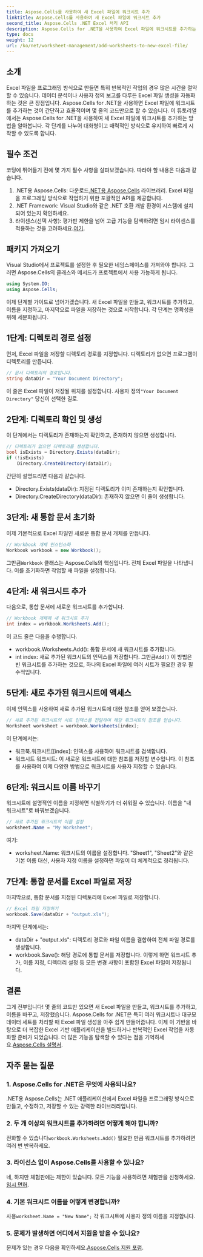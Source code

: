 ```yaml
---
title: Aspose.Cells를 사용하여 새 Excel 파일에 워크시트 추가
linktitle: Aspose.Cells를 사용하여 새 Excel 파일에 워크시트 추가
second_title: Aspose.Cells .NET Excel 처리 API
description: Aspose.Cells for .NET을 사용하여 Excel 파일에 워크시트를 추가하는 방법을 알아보세요. 초보자를 위한 단계별 가이드로, 설정부터 Excel 파일 저장까지 제공합니다.
type: docs
weight: 12
url: /ko/net/worksheet-management/add-worksheets-to-new-excel-file/
---
```

## 소개
Excel 파일을 프로그래밍 방식으로 만들면 특히 반복적인 작업의 경우 많은 시간을 절약할 수 있습니다. 데이터 분석이나 사용자 정의 보고를 다루든 Excel 파일 생성을 자동화하는 것은 큰 장점입니다. Aspose.Cells for .NET을 사용하면 Excel 파일에 워크시트를 추가하는 것이 간단하고 효율적이며 몇 줄의 코드만으로 할 수 있습니다.
이 튜토리얼에서는 Aspose.Cells for .NET을 사용하여 새 Excel 파일에 워크시트를 추가하는 방법을 알아봅니다. 각 단계를 나누어 대화형이고 매력적인 방식으로 유지하여 빠르게 시작할 수 있도록 합니다.
## 필수 조건
코딩에 뛰어들기 전에 몇 가지 필수 사항을 살펴보겠습니다. 따라야 할 내용은 다음과 같습니다.
1.  .NET용 Aspose.Cells: 다운로드[.NET용 Aspose.Cells](https://releases.aspose.com/cells/net/) 라이브러리. Excel 파일을 프로그래밍 방식으로 작업하기 위한 포괄적인 API를 제공합니다.
2. .NET Framework: Visual Studio와 같은 .NET 호환 개발 환경이 시스템에 설치되어 있는지 확인하세요.
3.  라이센스(선택 사항): 평가판 제한을 넘어 고급 기능을 탐색하려면 임시 라이센스를 적용하는 것을 고려하세요.[여기](https://purchase.aspose.com/temporary-license/).
## 패키지 가져오기
Visual Studio에서 프로젝트를 설정한 후 필요한 네임스페이스를 가져와야 합니다. 그러면 Aspose.Cells의 클래스와 메서드가 프로젝트에서 사용 가능하게 됩니다.
```csharp
using System.IO;
using Aspose.Cells;
```
이제 단계별 가이드로 넘어가겠습니다.
새 Excel 파일을 만들고, 워크시트를 추가하고, 이름을 지정하고, 마지막으로 파일을 저장하는 것으로 시작합니다. 각 단계는 명확성을 위해 세분화됩니다.
## 1단계: 디렉토리 경로 설정
먼저, Excel 파일을 저장할 디렉토리 경로를 지정합니다. 디렉토리가 없으면 프로그램이 디렉토리를 만듭니다.
```csharp
// 문서 디렉토리의 경로입니다.
string dataDir = "Your Document Directory";
```
 이 줄은 Excel 파일이 저장될 위치를 설정합니다. 사용자 정의`"Your Document Directory"` 당신이 선택한 길로.
## 2단계: 디렉토리 확인 및 생성
이 단계에서는 디렉토리가 존재하는지 확인하고, 존재하지 않으면 생성합니다.
```csharp
// 디렉토리가 없으면 디렉토리를 생성합니다.
bool isExists = Directory.Exists(dataDir);
if (!isExists)
    Directory.CreateDirectory(dataDir);
```
간단히 설명드리면 다음과 같습니다.
- Directory.Exists(dataDir): 지정된 디렉토리가 이미 존재하는지 확인합니다.
- Directory.CreateDirectory(dataDir): 존재하지 않으면 이 줄이 생성합니다.
## 3단계: 새 통합 문서 초기화
이제 기본적으로 Excel 파일인 새로운 통합 문서 개체를 만듭니다. 
```csharp
// Workbook 개체 인스턴스화
Workbook workbook = new Workbook();
```
 그만큼`Workbook` 클래스는 Aspose.Cells의 핵심입니다. 전체 Excel 파일을 나타냅니다. 이를 초기화하면 작업할 새 파일을 설정합니다.
## 4단계: 새 워크시트 추가
다음으로, 통합 문서에 새로운 워크시트를 추가합니다. 
```csharp
// Workbook 개체에 새 워크시트 추가
int index = workbook.Worksheets.Add();
```
이 코드 줄은 다음을 수행합니다.
- workbook.Worksheets.Add(): 통합 문서에 새 워크시트를 추가합니다.
- int index: 새로 추가된 워크시트의 인덱스를 저장합니다.
 그만큼`Add()` 이 방법은 빈 워크시트를 추가하는 것으로, 하나의 Excel 파일에 여러 시트가 필요한 경우 필수적입니다.
## 5단계: 새로 추가된 워크시트에 액세스
이제 인덱스를 사용하여 새로 추가된 워크시트에 대한 참조를 얻어 보겠습니다.
```csharp
// 새로 추가된 워크시트의 시트 인덱스를 전달하여 해당 워크시트의 참조를 얻습니다.
Worksheet worksheet = workbook.Worksheets[index];
```
이 단계에서는:
- 워크북.워크시트[[index]: 인덱스를 사용하여 워크시트를 검색합니다.
- 워크시트 워크시트: 이 새로운 워크시트에 대한 참조를 저장할 변수입니다.
이 참조를 사용하여 이제 다양한 방법으로 워크시트를 사용자 지정할 수 있습니다.
## 6단계: 워크시트 이름 바꾸기
워크시트에 설명적인 이름을 지정하면 식별하기가 더 쉬워질 수 있습니다. 이름을 "내 워크시트"로 바꿔보겠습니다.
```csharp
// 새로 추가된 워크시트의 이름 설정
worksheet.Name = "My Worksheet";
```
여기:
- worksheet.Name: 워크시트의 이름을 설정합니다. 
"Sheet1", "Sheet2"와 같은 기본 이름 대신, 사용자 지정 이름을 설정하면 파일이 더 체계적으로 정리됩니다.
## 7단계: 통합 문서를 Excel 파일로 저장
마지막으로, 통합 문서를 지정된 디렉토리에 Excel 파일로 저장합니다.
```csharp
// Excel 파일 저장하기
workbook.Save(dataDir + "output.xls");
```
마지막 단계에서는:
- dataDir + "output.xls": 디렉토리 경로와 파일 이름을 결합하여 전체 파일 경로를 생성합니다.
- workbook.Save(): 해당 경로에 통합 문서를 저장합니다.
이렇게 하면 워크시트 추가, 이름 지정, 디렉터리 설정 등 모든 변경 사항이 포함된 Excel 파일이 저장됩니다.
## 결론
그게 전부입니다! 몇 줄의 코드만 있으면 새 Excel 파일을 만들고, 워크시트를 추가하고, 이름을 바꾸고, 저장했습니다. Aspose.Cells for .NET은 특히 여러 워크시트나 대규모 데이터 세트를 처리할 때 Excel 파일 생성을 아주 쉽게 만들어줍니다. 이제 이 기반을 바탕으로 더 복잡한 Excel 기반 애플리케이션을 빌드하거나 반복적인 Excel 작업을 자동화할 준비가 되었습니다.
 더 많은 기능을 탐색할 수 있다는 점을 기억하세요.[Aspose.Cells 설명서](https://reference.aspose.com/cells/net/).
## 자주 묻는 질문
### 1. Aspose.Cells for .NET은 무엇에 사용되나요?
.NET용 Aspose.Cells는 .NET 애플리케이션에서 Excel 파일을 프로그래밍 방식으로 만들고, 수정하고, 저장할 수 있는 강력한 라이브러리입니다.
### 2. 두 개 이상의 워크시트를 추가하려면 어떻게 해야 합니까?
 전화할 수 있습니다`workbook.Worksheets.Add()` 필요한 만큼 워크시트를 추가하려면 여러 번 반복하세요.
### 3. 라이선스 없이 Aspose.Cells를 사용할 수 있나요?
 네, 하지만 체험판에는 제한이 있습니다. 모든 기능을 사용하려면 체험판을 신청하세요.[임시 면허](https://purchase.aspose.com/temporary-license/).
### 4. 기본 워크시트 이름을 어떻게 변경합니까?
 사용`worksheet.Name = "New Name";` 각 워크시트에 사용자 정의 이름을 지정합니다.
### 5. 문제가 발생하면 어디에서 지원을 받을 수 있나요?
 문제가 있는 경우 다음을 확인하세요.[Aspose.Cells 지원 포럼](https://forum.aspose.com/c/cells/9).